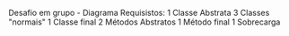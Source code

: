 Desafio em grupo - Diagrama 
Requisistos:
1 Classe Abstrata
3 Classes "normais"
1 Classe final
2 Métodos Abstratos
1 Método final
1 Sobrecarga
